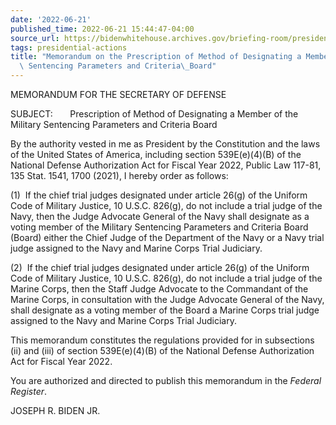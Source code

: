 ```yaml
---
date: '2022-06-21'
published_time: 2022-06-21 15:44:47-04:00
source_url: https://bidenwhitehouse.archives.gov/briefing-room/presidential-actions/2022/06/21/memorandum-on-the-prescription-of-method-of-designating-a-member-of-the-military-sentencing-parameters-and-criteria-board/
tags: presidential-actions
title: "Memorandum on the Prescription of Method of Designating a Member of the Military\
  \ Sentencing Parameters and Criteria\_Board"
---
```

 
MEMORANDUM FOR THE SECRETARY OF DEFENSE

SUBJECT:       Prescription of Method of Designating a Member of the
Military Sentencing Parameters and Criteria Board

By the authority vested in me as President by the Constitution and the
laws of the United States of America, including section 539E(e)(4)(B) of
the National Defense Authorization Act for Fiscal Year 2022, Public Law
117-81, 135 Stat. 1541, 1700 (2021), I hereby order as follows:

\(1\)  If the chief trial judges designated under article 26(g) of the
Uniform Code of Military Justice, 10 U.S.C. 826(g), do not include a
trial judge of the Navy, then the Judge Advocate General of the Navy
shall designate as a voting member of the Military Sentencing Parameters
and Criteria Board (Board) either the Chief Judge of the Department of
the Navy or a Navy trial judge assigned to the Navy and Marine Corps
Trial Judiciary.

\(2\)  If the chief trial judges designated under article 26(g) of the
Uniform Code of Military Justice, 10 U.S.C. 826(g), do not include a
trial judge of the Marine Corps, then the Staff Judge Advocate to the
Commandant of the Marine Corps, in consultation with the Judge Advocate
General of the Navy, shall designate as a voting member of the Board a
Marine Corps trial judge assigned to the Navy and Marine Corps Trial
Judiciary.

This memorandum constitutes the regulations provided for in subsections
(ii) and (iii) of section 539E(e)(4)(B) of the National Defense
Authorization Act for Fiscal Year 2022.

You are authorized and directed to publish this memorandum in the
*Federal Register*.                               

JOSEPH R. BIDEN JR.
